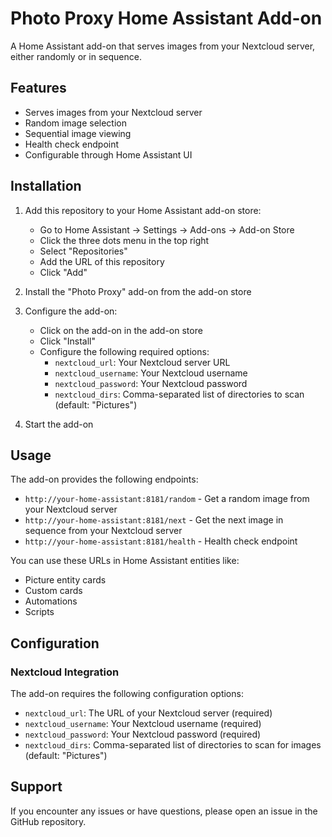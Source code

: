 # Photo Proxy Home Assistant Add-on

A Home Assistant add-on that serves images from your Nextcloud server, either randomly or in sequence.

## Features

- Serves images from your Nextcloud server
- Random image selection
- Sequential image viewing
- Health check endpoint
- Configurable through Home Assistant UI

## Installation

1. Add this repository to your Home Assistant add-on store:
   - Go to Home Assistant → Settings → Add-ons → Add-on Store
   - Click the three dots menu in the top right
   - Select "Repositories"
   - Add the URL of this repository
   - Click "Add"

2. Install the "Photo Proxy" add-on from the add-on store

3. Configure the add-on:
   - Click on the add-on in the add-on store
   - Click "Install"
   - Configure the following required options:
     - `nextcloud_url`: Your Nextcloud server URL
     - `nextcloud_username`: Your Nextcloud username
     - `nextcloud_password`: Your Nextcloud password
     - `nextcloud_dirs`: Comma-separated list of directories to scan (default: "Pictures")

4. Start the add-on

## Usage

The add-on provides the following endpoints:

- `http://your-home-assistant:8181/random` - Get a random image from your Nextcloud server
- `http://your-home-assistant:8181/next` - Get the next image in sequence from your Nextcloud server
- `http://your-home-assistant:8181/health` - Health check endpoint

You can use these URLs in Home Assistant entities like:
- Picture entity cards
- Custom cards
- Automations
- Scripts

## Configuration

### Nextcloud Integration

The add-on requires the following configuration options:

- `nextcloud_url`: The URL of your Nextcloud server (required)
- `nextcloud_username`: Your Nextcloud username (required)
- `nextcloud_password`: Your Nextcloud password (required)
- `nextcloud_dirs`: Comma-separated list of directories to scan for images (default: "Pictures")

## Support

If you encounter any issues or have questions, please open an issue in the GitHub repository.